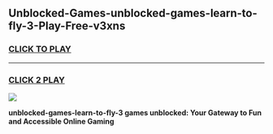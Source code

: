 
## Unblocked-Games-unblocked-games-learn-to-fly-3-Play-Free-v3xns
<h3>
<a href="https://premium76.site?title=unblocked-games-learn-to-fly-3&ref=18A1">CLICK TO PLAY</a></h3>
<hr>

<h3>
<a href="https://premium76.site?title=unblocked-games-learn-to-fly-3&ref=18A1">CLICK 2 PLAY</a>
  
</h3>

<a href="https://premium76.site?title=unblocked-games-learn-to-fly-3&ref=18A1"><img src="https://clearcache.store/games.png"></a>


**unblocked-games-learn-to-fly-3 games unblocked: Your Gateway to Fun and Accessible Online Gaming**
